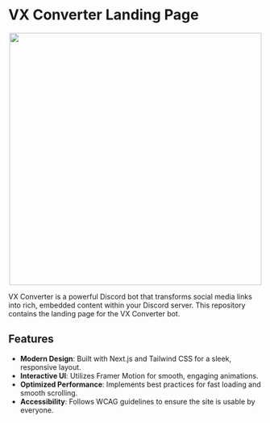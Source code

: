# VX Converter Landing Page

<p align="center">
<img src="https://github.com/mtzamanpk/VX-Converter/assets/98908904/bb8d4b00-201a-4f61-b3e8-0579d3840cc5" width="500" height="500">
</p>

VX Converter is a powerful Discord bot that transforms social media links into rich, embedded content within your Discord server. This repository contains the landing page for the VX Converter bot.

## Features

- **Modern Design**: Built with Next.js and Tailwind CSS for a sleek, responsive layout.
- **Interactive UI**: Utilizes Framer Motion for smooth, engaging animations.
- **Optimized Performance**: Implements best practices for fast loading and smooth scrolling.
- **Accessibility**: Follows WCAG guidelines to ensure the site is usable by everyone.
